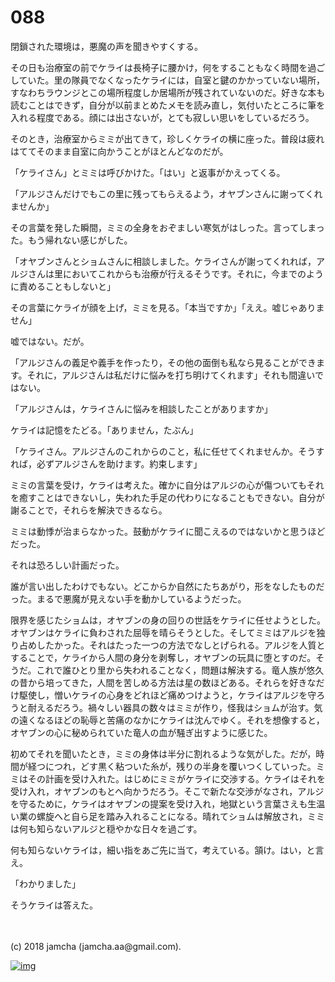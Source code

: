 # 088

閉鎖された環境は，悪魔の声を聞きやすくする。  

その日も治療室の前でケライは長椅子に腰かけ，何をすることもなく時間を過ごしていた。里の隊員でなくなったケライには，自室と鍵のかかっていない場所，すなわちラウンジとこの場所程度しか居場所が残されていないのだ。好きな本も読むことはできず，自分が以前まとめたメモを読み直し，気付いたところに筆を入れる程度である。顔には出さないが，とても寂しい思いをしているだろう。  

そのとき，治療室からミミが出てきて，珍しくケライの横に座った。普段は疲れはててそのまま自室に向かうことがほとんどなのだが。  

「ケライさん」とミミは呼びかけた。「はい」と返事がかえってくる。  

「アルジさんだけでもこの里に残ってもらえるよう，オヤブンさんに謝ってくれませんか」  

その言葉を発した瞬間，ミミの全身をおぞましい寒気がはしった。言ってしまった。もう帰れない感じがした。  

「オヤブンさんとショムさんに相談しました。ケライさんが謝ってくれれば，アルジさんは里においてこれからも治療が行えるそうです。それに，今までのように責めることもしないと」  

その言葉にケライが顔を上げ，ミミを見る。「本当ですか」「ええ。嘘じゃありません」  

嘘ではない。だが。  

「アルジさんの義足や義手を作ったり，その他の面倒も私なら見ることができます。それに，アルジさんは私だけに悩みを打ち明けてくれます」それも間違いではない。  

「アルジさんは，ケライさんに悩みを相談したことがありますか」  

ケライは記憶をたどる。「ありません，たぶん」  

「ケライさん。アルジさんのこれからのこと，私に任せてくれませんか。そうすれば，必ずアルジさんを助けます。約束します」  

ミミの言葉を受け，ケライは考えた。確かに自分はアルジの心が傷ついてもそれを癒すことはできないし，失われた手足の代わりになることもできない。自分が謝ることで，それらを解決できるなら。  

ミミは動悸が治まらなかった。鼓動がケライに聞こえるのではないかと思うほどだった。  

それは恐ろしい計画だった。  

誰が言い出したわけでもない。どこからか自然にたちあがり，形をなしたものだった。まるで悪魔が見えない手を動かしているようだった。  

限界を感じたショムは，オヤブンの身の回りの世話をケライに任せようとした。オヤブンはケライに負わされた屈辱を晴らそうとした。そしてミミはアルジを独り占めしたかった。それはたった一つの方法でなしとげられる。アルジを人質とすることで，ケライから人間の身分を剥奪し，オヤブンの玩具に堕とすのだ。そうだ。これで誰ひとり里から失われることなく，問題は解決する。竜人族が悠久の昔から培ってきた，人間を苦しめる方法は星の数ほどある。それらを好きなだけ駆使し，憎いケライの心身をどれほど痛めつけようと，ケライはアルジを守ろうと耐えるだろう。禍々しい器具の数々はミミが作り，怪我はショムが治す。気の遠くなるほどの恥辱と苦痛のなかにケライは沈んでゆく。それを想像すると，オヤブンの心に秘められていた竜人の血が騒ぎ出すように感じた。  

初めてそれを聞いたとき，ミミの身体は半分に割れるような気がした。だが，時間が経つにつれ，どす黒く粘ついた糸が，残りの半身を覆いつくしていった。ミミはその計画を受け入れた。はじめにミミがケライに交渉する。ケライはそれを受け入れ，オヤブンのもとへ向かうだろう。そこで新たな交渉がなされ，アルジを守るために，ケライはオヤブンの提案を受け入れ，地獄という言葉さえも生温い業の螺旋へと自ら足を踏み入れることになる。晴れてショムは解放され，ミミは何も知らないアルジと穏やかな日々を過ごす。  

何も知らないケライは，細い指をあご先に当て，考えている。頷け。はい，と言え。  

「わかりました」  

そうケライは答えた。  

<br>  
<br>  
(c) 2018 jamcha (jamcha.aa@gmail.com).  

[![img](http://i.creativecommons.org/l/by-nc-sa/4.0/88x31.png)](http://creativecommons.org/licenses/by-nc-sa/4.0/deed)